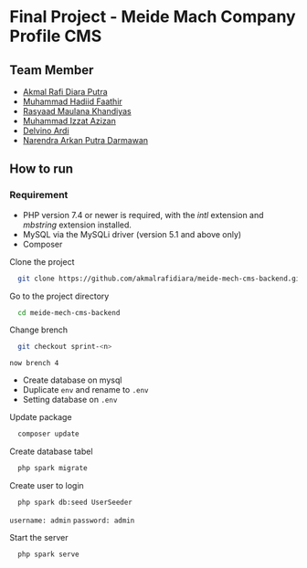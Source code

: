 # Final Project - Meide Mach Company Profile CMS

## Team Member

- [Akmal Rafi Diara Putra](https://www.github.com/akmalrafidiara)
- [Muhammad Hadiid Faathir](https://github.com/Bedyyy)
- [Rasyaad Maulana Khandiyas](https://www.github.com/rasyaadmk)
- [Muhammad Izzat Azizan](https://www.github.com/ijatajijan)
- [Delvino Ardi](https://www.github.com/delvinoardi7)
- [Narendra Arkan Putra Darmawan](https://www.github.com/ZoontS)

## How to run

### Requirement

- PHP version 7.4 or newer is required, with the _intl_ extension and _mbstring_ extension installed.
- MySQL via the MySQLi driver (version 5.1 and above only)
- Composer

Clone the project

```bash
  git clone https://github.com/akmalrafidiara/meide-mech-cms-backend.git
```

Go to the project directory

```bash
  cd meide-mech-cms-backend
```

Change brench

```bash
  git checkout sprint-<n>
```

`now brench 4`

- Create database on mysql
- Duplicate `env` and rename to `.env`
- Setting database on `.env`

Update package

```bash
  composer update
```

Create database tabel

```bash
  php spark migrate
```

Create user to login

```bash
  php spark db:seed UserSeeder
```

`username: admin`
`password: admin`

Start the server

```bash
  php spark serve
```
